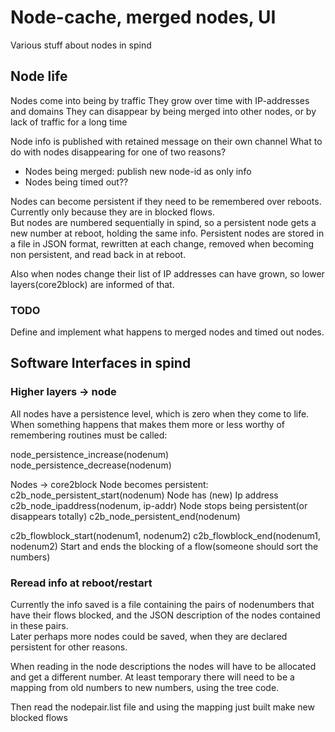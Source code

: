 # Node-cache, merged nodes, UI

Various stuff about nodes in spind

## Node life
Nodes come into being by traffic
They grow over time with IP-addresses and domains
They can disappear by being merged into other nodes, or by lack of traffic for a long time

Node info is published with retained message on their own channel
What to do with nodes disappearing for one of two reasons?
- Nodes being merged: publish new node-id as only info
- Nodes being timed out??

Nodes can become persistent if they need to be remembered over reboots. Currently only because they are in blocked flows.  
But nodes are numbered sequentially in spind, so a persistent node  gets a new number at reboot, holding the same info.
Persistent nodes are stored in a file in JSON format, rewritten at each change, removed when becoming non persistent, and read back in at reboot.

Also when nodes change their list of IP addresses can have grown, so lower layers(core2block) are informed of that.

### TODO
Define and implement what happens to merged nodes and timed out nodes.

## Software Interfaces in spind

### Higher layers -> node  

All nodes have a persistence level, which is zero when they come to life. When something happens that makes them more or less worthy of remembering routines must be called:  

node_persistence_increase(nodenum)
node_persistence_decrease(nodenum)  

Nodes -> core2block
Node becomes persistent:
c2b_node_persistent_start(nodenum)
Node has (new) Ip address
c2b_node_ipaddress(nodenum, ip-addr)
Node stops being persistent(or disappears totally)
c2b_node_persistent_end(nodenum)

c2b_flowblock_start(nodenum1, nodenum2)
c2b_flowblock_end(nodenum1, nodenum2)
Start and ends the blocking of a flow(someone should sort the numbers)


### Reread info at reboot/restart

Currently the info saved is a file containing the pairs of nodenumbers that have their flows blocked, and the JSON description of the nodes contained in these pairs.  
Later perhaps more nodes could be saved, when they are declared persistent for other reasons.

When reading in the node descriptions the nodes will have to be allocated and get a different number. At least temporary there will need to be a mapping from old numbers to new numbers, using the tree code.

Then read the nodepair.list file and using the mapping just built make new blocked flows
